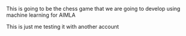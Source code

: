 This is going to be the chess game that we are going to develop using machine learning for AIMLA


This is just me testing it with another account